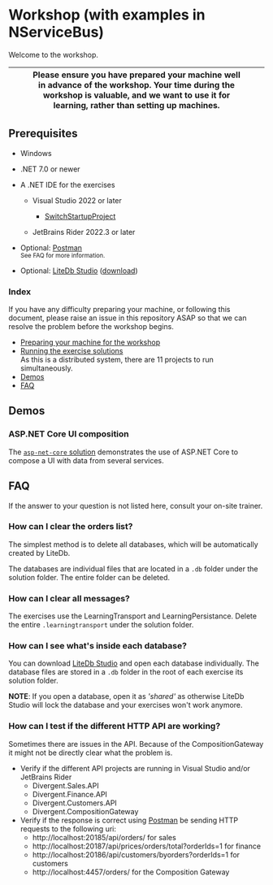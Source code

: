 # Workshop (with examples in NServiceBus)

Welcome to the workshop.



|  |  | **Please ensure you have prepared your machine well in advance of the workshop. Your time during the workshop is valuable, and we want to use it for learning, rather than setting up machines.** | | |
| ---- | :----------------------------------------------------------: | :--: | :--: | ---- |



## Prerequisites

- Windows
- .NET 7.0 or newer
- A .NET IDE for the exercises
  - Visual Studio 2022 or later
    - [SwitchStartupProject](https://marketplace.visualstudio.com/items?itemName=vs-publisher-141975.SwitchStartupProjectForVS2022)

  - JetBrains Rider 2022.3 or later

- Optional: [Postman](https://www.postman.com/downloads/)  
  <sup>See FAQ for more information.</sup>
  
- Optional: [LiteDb Studio](https://github.com/mbdavid/LiteDB.Studio) ([download](https://github.com/mbdavid/LiteDB.Studio/releases))


### Index

If you have any difficulty preparing your machine, or following this document, please raise an issue in this repository ASAP so that we can resolve the problem before the workshop begins.

- [Preparing your machine for the workshop](preparing.md)
- [Running the exercise solutions](running-exercise.md)  
  As this is a distributed system, there are 11 projects to run simultaneously.
- [Demos](#demos)
- [FAQ](#faq)

## Demos

### ASP.NET Core UI composition

The [`asp-net-core` solution](demos/asp-net-core) demonstrates the use of ASP.NET Core to compose a UI with data from several services.

## FAQ

If the answer to your question is not listed here, consult your on-site trainer.

### How can I clear the orders list?

The simplest method is to delete all databases, which will be automatically created by LiteDb.

The databases are individual files that are located in a `.db` folder under the solution folder. The entire folder can be deleted.

### How can I clear all messages?

The exercises use the LearningTransport and LearningPersistance. Delete the entire `.learningtransport` under the solution folder.

### How can I see what's inside each database?

You can download [LiteDb Studio](https://github.com/mbdavid/LiteDB.Studio/releases) and open each database individually. The database files are stored in a `.db` folder in the root of each exercise its solution folder.

**NOTE**: If you open a database, open it as *'shared'* as otherwise LiteDb Studio will lock the database and your exercises won't work anymore.

### How can I test if the different HTTP API are working?

Sometimes there are issues in the API. Because of the CompositionGateway it might not be directly clear what the problem is.

- Verify if the different API projects are running in Visual Studio and/or JetBrains Rider
  - Divergent.Sales.API
  - Divergent.Finance.API
  - Divergent.Customers.API
  - Divergent.CompositionGateway
- Verify if the response is correct using [Postman](https://www.postman.com/downloads/) be sending HTTP requests to the following uri:
  - http://localhost:20185/api/orders/ for sales
  - http://localhost:20187/api/prices/orders/total?orderIds=1 for finance
  - http://localhost:20186/api/customers/byorders?orderIds=1 for customers
  - http://localhost:4457/orders/ for the Composition Gateway

